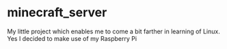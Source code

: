 # minecraft_server
My little project which enables me to come a bit farther in learning of Linux. Yes I decided to make use of my Raspberry Pi
